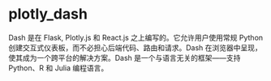 # plotly_dash
Dash 是在 Flask, Plotly.js 和 React.js 之上编写的。它允许用户使用常规 Python 创建交互式仪表板，而不必担心后端代码、路由和请求。Dash 在浏览器中呈现，使其成为一个跨平台的解决方案。Dash 是一个与语言无关的框架——支持 Python、R 和 Julia 编程语言。
